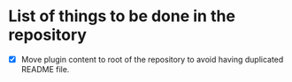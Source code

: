 # List of things to be done in the repository

- [x] Move plugin content to root of the repository to avoid having duplicated README file.
